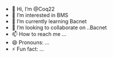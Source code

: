 - 👋 Hi, I’m @Coq22
- 👀 I’m interested in BMS
- 🌱 I’m currently learning Bacnet
- 💞️ I’m looking to collaborate on ..Bacnet
- 📫 How to reach me ...
- 😄 Pronouns: ...
- ⚡ Fun fact: ...

<!---
Coq22/Coq22 is a ✨ special ✨ repository because its `README.md` (this file) appears on your GitHub profile.
You can click the Preview link to take a look at your changes.
--->
